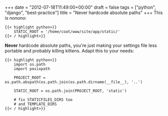 +++
date = "2012-07-18T11:49:00+00:00"
draft = false
tags = ["python", "django", "best-practice"]
title = "Never hardcode absolute paths"
+++
This is *nonono*:

```
{{< highlight python>}}
    STATIC_ROOT = '/home/coat/www/site/app/static/'
{{< / highlight>}}
```

**Never** hardcode absolute paths, you're just making your settings file less portable and probably killing kittens. Adapt this to your needs:

```
{{< highlight python>}}
    import os.path
    import posixpath

    PROJECT_ROOT = os.path.abspath(os.path.join(os.path.dirname(__file__), '..')

    STATIC_ROOT = os.path.join(PROJECT_ROOT, 'static')

    # fix STATICFILES_DIRS too
    # and TEMPLATE_DIRS
{{< / highlight>}}
```
